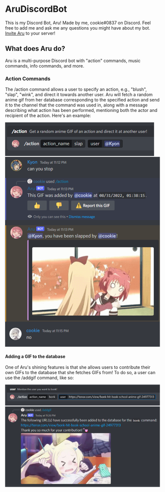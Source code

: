 # AruDiscordBot
This is my Discord Bot, Aru!
Made by me, cookie#0837 on Discord. Feel free to add me and ask me any questions you might have about my bot.
[Invite Aru](https://discord.com/api/oauth2/authorize?client_id=1009180210823970956&permissions=8&scope=applications.commands%20bot) to your server!

## What does Aru do?
Aru is a multi-purpose Discord bot with "action" commands, music commands, info commands, and more.

### Action Commands
The /action command allows a user to specify an action, e.g., "blush", "slap", "wink", and direct it towards another user. Aru will fetch a random anime gif from her database corresponding to the specified action and send it to the channel that the command was used in, along with a message describing what action has been performed, mentioning both the actor and recipient of the action. Here's an example:

![action command example image](.\images\action_command_example.png)
![action command example2 image](.\images\action_command_example_2.png)

#### Adding a GIF to the database
One of Aru's shining features is that she allows users to contribute their own GIFs to the database that she fetches GIFs from! To do so, a user can use the /addgif command, like so:

![addgif command example image](.\images\addgif_command_example.png)
![addgif command example2 image](.\images\addgif_command_example_2.png)
